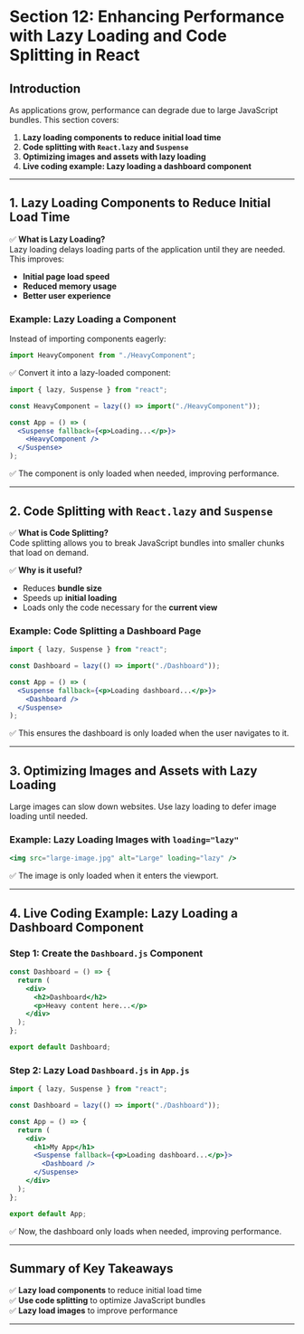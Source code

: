 # **Section 12: Enhancing Performance with Lazy Loading and Code Splitting in React**  

## **Introduction**  
As applications grow, performance can degrade due to large JavaScript bundles. This section covers:  

1. **Lazy loading components to reduce initial load time**  
2. **Code splitting with `React.lazy` and `Suspense`**  
3. **Optimizing images and assets with lazy loading**  
4. **Live coding example: Lazy loading a dashboard component**  

---

## **1. Lazy Loading Components to Reduce Initial Load Time**  
✅ **What is Lazy Loading?**  
Lazy loading delays loading parts of the application until they are needed. This improves:  
- **Initial page load speed**  
- **Reduced memory usage**  
- **Better user experience**  

### **Example: Lazy Loading a Component**  
Instead of importing components eagerly:  
```jsx
import HeavyComponent from "./HeavyComponent";
```
✅ Convert it into a lazy-loaded component:  
```jsx
import { lazy, Suspense } from "react";

const HeavyComponent = lazy(() => import("./HeavyComponent"));

const App = () => (
  <Suspense fallback={<p>Loading...</p>}>
    <HeavyComponent />
  </Suspense>
);
```
✅ The component is only loaded when needed, improving performance.  

---

## **2. Code Splitting with `React.lazy` and `Suspense`**  
✅ **What is Code Splitting?**  
Code splitting allows you to break JavaScript bundles into smaller chunks that load on demand.  

✅ **Why is it useful?**  
- Reduces **bundle size**  
- Speeds up **initial loading**  
- Loads only the code necessary for the **current view**  

### **Example: Code Splitting a Dashboard Page**  
```jsx
import { lazy, Suspense } from "react";

const Dashboard = lazy(() => import("./Dashboard"));

const App = () => (
  <Suspense fallback={<p>Loading dashboard...</p>}>
    <Dashboard />
  </Suspense>
);
```
✅ This ensures the dashboard is only loaded when the user navigates to it.  

---

## **3. Optimizing Images and Assets with Lazy Loading**  
Large images can slow down websites. Use lazy loading to defer image loading until needed.  

### **Example: Lazy Loading Images with `loading="lazy"`**  
```jsx
<img src="large-image.jpg" alt="Large" loading="lazy" />
```
✅ The image is only loaded when it enters the viewport.  

---

## **4. Live Coding Example: Lazy Loading a Dashboard Component**  

### **Step 1: Create the `Dashboard.js` Component**  
```jsx
const Dashboard = () => {
  return (
    <div>
      <h2>Dashboard</h2>
      <p>Heavy content here...</p>
    </div>
  );
};

export default Dashboard;
```

### **Step 2: Lazy Load `Dashboard.js` in `App.js`**  
```jsx
import { lazy, Suspense } from "react";

const Dashboard = lazy(() => import("./Dashboard"));

const App = () => {
  return (
    <div>
      <h1>My App</h1>
      <Suspense fallback={<p>Loading dashboard...</p>}>
        <Dashboard />
      </Suspense>
    </div>
  );
};

export default App;
```
✅ Now, the dashboard only loads when needed, improving performance.  

---

## **Summary of Key Takeaways**  
✅ **Lazy load components** to reduce initial load time  
✅ **Use code splitting** to optimize JavaScript bundles  
✅ **Lazy load images** to improve performance  

---